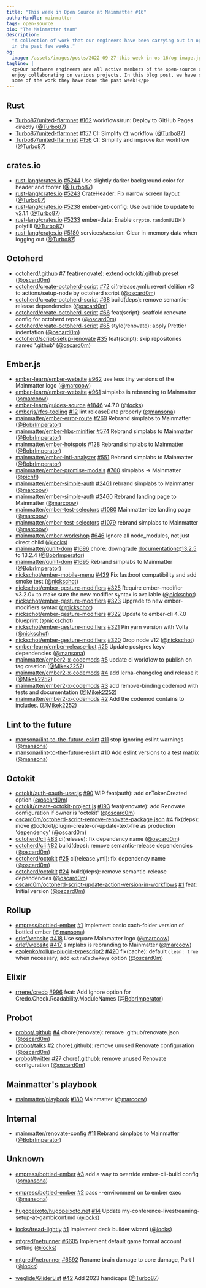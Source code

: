 ```yaml
---
title: "This week in Open Source at Mainmatter #16"
authorHandle: mainmatter
tags: open-source
bio: "The Mainmatter team"
description:
  "A collection of work that our engineers have been carrying out in open-source
  in the past few weeks."
og:
  image: /assets/images/posts/2022-09-27-this-week-in-os-16/og-image.jpg
tagline: |
  <p>Our software engineers are all active members of the open-source community and
  enjoy collaborating on various projects. In this blog post, we have collected
  some of the work they have done the past week!</p>
---
```


## Rust

- [Turbo87/united-flarmnet] [#162](https://github.com/Turbo87/united-flarmnet/pull/162) workflows/run: Deploy to GitHub Pages directly ([@Turbo87])
- [Turbo87/united-flarmnet] [#157](https://github.com/Turbo87/united-flarmnet/pull/157) CI: Simplify `CI` workflow ([@Turbo87])
- [Turbo87/united-flarmnet] [#156](https://github.com/Turbo87/united-flarmnet/pull/156) CI: Simplify and improve `Run` workflow ([@Turbo87])

## crates.io

- [rust-lang/crates.io] [#5244](https://github.com/rust-lang/crates.io/pull/5244) Use slightly darker background color for header and footer ([@Turbo87])
- [rust-lang/crates.io] [#5243](https://github.com/rust-lang/crates.io/pull/5243) CrateHeader: Fix narrow screen layout ([@Turbo87])
- [rust-lang/crates.io] [#5238](https://github.com/rust-lang/crates.io/pull/5238) ember-get-config: Use override to update to v2.1.1 ([@Turbo87])
- [rust-lang/crates.io] [#5233](https://github.com/rust-lang/crates.io/pull/5233) ember-data: Enable `crypto.randomUUID()` polyfill ([@Turbo87])
- [rust-lang/crates.io] [#5180](https://github.com/rust-lang/crates.io/pull/5180) services/session: Clear in-memory data when logging out ([@Turbo87])

## Octoherd

- [octoherd/.github] [#7](https://github.com/octoherd/.github/pull/7) feat(renovate): extend octokit/.github preset ([@oscard0m])
- [octoherd/create-octoherd-script] [#72](https://github.com/octoherd/create-octoherd-script/pull/72) ci(release.yml): revert delition v3 to actions/setup-node by octoherd script ([@oscard0m])
- [octoherd/create-octoherd-script] [#68](https://github.com/octoherd/create-octoherd-script/pull/68) build(deps): remove semantic-release dependencies ([@oscard0m])
- [octoherd/create-octoherd-script] [#66](https://github.com/octoherd/create-octoherd-script/pull/66) feat(script): scaffold renovate config for octoherd repos ([@oscard0m])
- [octoherd/create-octoherd-script] [#65](https://github.com/octoherd/create-octoherd-script/pull/65) style(renovate): apply Prettier indentation ([@oscard0m])
- [octoherd/script-setup-renovate] [#35](https://github.com/octoherd/script-setup-renovate/pull/35) feat(script): skip repositories named '.github' ([@oscard0m])

## Ember.js

- [ember-learn/ember-website] [#962](https://github.com/ember-learn/ember-website/pull/962) use less tiny versions of the Mainmatter logo ([@marcoow])
- [ember-learn/ember-website] [#961](https://github.com/ember-learn/ember-website/pull/961) simplabs is rebranding to Mainmatter ([@marcoow])
- [ember-learn/guides-source] [#1846](https://github.com/ember-learn/guides-source/pull/1846) v4.7.0 ([@locks])
- [emberjs/rfcs-tooling] [#12](https://github.com/emberjs/rfcs-tooling/pull/12) lint releaseDate properly ([@mansona])
- [mainmatter/ember-error-route] [#269](https://github.com/mainmatter/ember-error-route/pull/269) Rebrand simplabs to Mainmatter ([@BobrImperator])
- [mainmatter/ember-hbs-minifier] [#574](https://github.com/mainmatter/ember-hbs-minifier/pull/574) Rebrand simplabs to Mainmatter ([@BobrImperator])
- [mainmatter/ember-hotspots] [#128](https://github.com/mainmatter/ember-hotspots/pull/128) Rebrand simplabs to Mainmatter ([@BobrImperator])
- [mainmatter/ember-intl-analyzer] [#551](https://github.com/mainmatter/ember-intl-analyzer/pull/551) Rebrand simplabs to Mainmatter ([@BobrImperator])
- [mainmatter/ember-promise-modals] [#760](https://github.com/mainmatter/ember-promise-modals/pull/760) simplabs → Mainmatter ([@pichfl])
- [mainmatter/ember-simple-auth] [#2461](https://github.com/mainmatter/ember-simple-auth/pull/2461) rebrand simplabs to Mainmatter ([@marcoow])
- [mainmatter/ember-simple-auth] [#2460](https://github.com/mainmatter/ember-simple-auth/pull/2460) Rebrand landing page to Mainmatter ([@marcoow])
- [mainmatter/ember-test-selectors] [#1080](https://github.com/mainmatter/ember-test-selectors/pull/1080) Mainmatter-ize landing page ([@marcoow])
- [mainmatter/ember-test-selectors] [#1079](https://github.com/mainmatter/ember-test-selectors/pull/1079) rebrand simplabs to Mainmatter ([@marcoow])
- [mainmatter/ember-workshop] [#646](https://github.com/mainmatter/ember-workshop/pull/646) Ignore all node_modules, not just direct child ([@locks])
- [mainmatter/qunit-dom] [#1696](https://github.com/mainmatter/qunit-dom/pull/1696) chore: downgrade documentation@13.2.5 to 13.2.4 ([@BobrImperator])
- [mainmatter/qunit-dom] [#1695](https://github.com/mainmatter/qunit-dom/pull/1695) Rebrand simplabs to Mainmatter ([@BobrImperator])
- [nickschot/ember-mobile-menu] [#429](https://github.com/nickschot/ember-mobile-menu/pull/429) Fix fastboot compatibility and add smoke test ([@nickschot])
- [nickschot/ember-gesture-modifiers] [#325](https://github.com/nickschot/ember-gesture-modifiers/pull/325) Require ember-modifier v3.2.0+ to make sure the new modifier syntax is available ([@nickschot])
- [nickschot/ember-gesture-modifiers] [#323](https://github.com/nickschot/ember-gesture-modifiers/pull/323) Upgrade to new ember-modifiers syntax ([@nickschot])
- [nickschot/ember-gesture-modifiers] [#322](https://github.com/nickschot/ember-gesture-modifiers/pull/322) Update to ember-cli 4.7.0 blueprint ([@nickschot])
- [nickschot/ember-gesture-modifiers] [#321](https://github.com/nickschot/ember-gesture-modifiers/pull/321) Pin yarn version with Volta ([@nickschot])
- [nickschot/ember-gesture-modifiers] [#320](https://github.com/nickschot/ember-gesture-modifiers/pull/320) Drop node v12 ([@nickschot])
- [ember-learn/ember-release-bot] [#25](https://github.com/ember-learn/ember-release-bot/pull/25) Update postgres keyv dependencies ([@mansona])
- [mainmatter/ember2-x-codemods] [#5](https://github.com/mainmatter/ember2-x-codemods/pull/5) update ci workflow to publish on tag creation ([@Mikek2252])
- [mainmatter/ember2-x-codemods] [#4](https://github.com/mainmatter/ember2-x-codemods/pull/4) add lerna-changelog and release it ([@Mikek2252])
- [mainmatter/ember2-x-codemods] [#3](https://github.com/mainmatter/ember2-x-codemods/pull/3) add remove-binding codemod with tests and documentation ([@Mikek2252])
- [mainmatter/ember2-x-codemods] [#2](https://github.com/mainmatter/ember2-x-codemods/pull/2) Add the codemod contains to includes. ([@Mikek2252])

## Lint to the future

- [mansona/lint-to-the-future-eslint] [#11](https://github.com/mansona/lint-to-the-future-eslint/pull/11) stop ignoring eslint warnings ([@mansona])
- [mansona/lint-to-the-future-eslint] [#10](https://github.com/mansona/lint-to-the-future-eslint/pull/10) Add eslint versions to a test matrix ([@mansona])

## Octokit

- [octokit/auth-oauth-user.js] [#90](https://github.com/octokit/auth-oauth-user.js/pull/90) WIP feat(auth): add onTokenCreated option ([@oscard0m])
- [octokit/create-octokit-project.js] [#193](https://github.com/octokit/create-octokit-project.js/pull/193) feat(renovate): add Renovate configuration if owner is 'octokit' ([@oscard0m])
- [oscard0m/octoherd-script-remove-renovate-package.json] [#4](https://github.com/oscard0m/octoherd-script-remove-renovate-package.json/pull/4) fix(deps): move @octokit/plugin-create-or-update-text-file as production 'dependency' ([@oscard0m])
- [octoherd/cli] [#83](https://github.com/octoherd/cli/pull/83) ci(release): fix dependency name ([@oscard0m])
- [octoherd/cli] [#82](https://github.com/octoherd/cli/pull/82) build(deps): remove semantic-release dependencies ([@oscard0m])
- [octoherd/octokit] [#25](https://github.com/octoherd/octokit/pull/25) ci(release.yml): fix dependency name ([@oscard0m])
- [octoherd/octokit] [#24](https://github.com/octoherd/octokit/pull/24) build(deps): remove semantic-release dependencies ([@oscard0m])
- [oscard0m/octoherd-script-update-action-version-in-workflows] [#1](https://github.com/oscard0m/octoherd-script-update-action-version-in-workflows/pull/1) feat: Initial version ([@oscard0m])

## Rollup 

- [empress/bottled-ember] [#1](https://github.com/empress/bottled-ember/pull/1) Implement basic cach-folder version of bottled ember ([@mansona])
- [erlef/website] [#418](https://github.com/erlef/website/pull/418) Use square Mainmatter logo ([@marcoow])
- [erlef/website] [#417](https://github.com/erlef/website/pull/417) simplabs is rebranding to Mainmatter ([@marcoow])
- [ezolenko/rollup-plugin-typescript2] [#420](https://github.com/ezolenko/rollup-plugin-typescript2/pull/420) fix(cache): default `clean: true` when necessary, add `extraCacheKeys` option ([@oscard0m])

## Elixir

- [rrrene/credo] [#996](https://github.com/rrrene/credo/pull/996) feat: Add Ignore option for Credo.Check.Readability.ModuleNames ([@BobrImperator])

## Probot

- [probot/.github] [#4](https://github.com/probot/.github/pull/4) chore(renovate): remove .github/renovate.json ([@oscard0m])
- [probot/talks] [#2](https://github.com/probot/talks/pull/2) chore(.github): remove unused Renovate configuration ([@oscard0m])
- [probot/twitter] [#27](https://github.com/probot/twitter/pull/27) chore(.github): remove unused Renovate configuration ([@oscard0m])

## Mainmatter's playbook

- [mainmatter/playbook] [#180](https://github.com/mainmatter/playbook/pull/180) Mainmatter ([@marcoow])

## Internal

- [mainmatter/renovate-config] [#11](https://github.com/mainmatter/renovate-config/pull/11) Rebrand simplabs to Mainmatter ([@BobrImperator])

## Unknown

- [empress/bottled-ember] [#3](https://github.com/empress/bottled-ember/pull/3) add a way to override ember-cli-build config ([@mansona])
- [empress/bottled-ember] [#2](https://github.com/empress/bottled-ember/pull/2) pass --environment on to ember exec ([@mansona])

- [hugopeixoto/hugopeixoto.net] [#14](https://github.com/hugopeixoto/hugopeixoto.net/pull/14) Update my-conference-livestreaming-setup-at-gambiconf.md ([@locks])
- [locks/tread-lightly] [#1](https://github.com/locks/tread-lightly/pull/1) Implement deck builder wizard ([@locks])

- [mtgred/netrunner] [#6605](https://github.com/mtgred/netrunner/pull/6605) Implement default game format account setting ([@locks])
- [mtgred/netrunner] [#6592](https://github.com/mtgred/netrunner/pull/6592) Rename brain damage to core damage, Part I ([@locks])

- [weglide/GliderList] [#42](https://github.com/weglide/GliderList/pull/42) Add 2023 handicaps ([@Turbo87])

[@BobrImperator]: https://github.com/BobrImperator
[@Mikek2252]: https://github.com/Mikek2252
[@Turbo87]: https://github.com/Turbo87
[@inesilva]: https://github.com/inesilva
[@locks]: https://github.com/locks
[@mansona]: https://github.com/mansona
[@marcoow]: https://github.com/marcoow
[@nickschot]: https://github.com/nickschot
[@oscard0m]: https://github.com/oscard0m
[@pichfl]: https://github.com/pichfl
[Turbo87/united-flarmnet]: https://github.com/Turbo87/united-flarmnet
[XCSoar/xcsoar-data-content]: https://github.com/XCSoar/xcsoar-data-content
[ember-cli/ember-cli-htmlbars]: https://github.com/ember-cli/ember-cli-htmlbars
[ember-learn/ember-release-bot]: https://github.com/ember-learn/ember-release-bot
[ember-learn/ember-website]: https://github.com/ember-learn/ember-website
[ember-learn/guides-source]: https://github.com/ember-learn/guides-source
[emberjs/rfcs-tooling]: https://github.com/emberjs/rfcs-tooling
[empress/bottled-ember]: https://github.com/empress/bottled-ember
[erlef/website]: https://github.com/erlef/website
[ezolenko/rollup-plugin-typescript2]: https://github.com/ezolenko/rollup-plugin-typescript2
[hugopeixoto/hugopeixoto.net]: https://github.com/hugopeixoto/hugopeixoto.net
[inesilva/my-website]: https://github.com/inesilva/my-website
[locks/tread-lightly]: https://github.com/locks/tread-lightly
[mainmatter/ast-workshop]: https://github.com/mainmatter/ast-workshop
[mainmatter/breethe-client]: https://github.com/mainmatter/breethe-client
[mainmatter/breethe-server]: https://github.com/mainmatter/breethe-server
[mainmatter/ember-error-route]: https://github.com/mainmatter/ember-error-route
[mainmatter/ember-hbs-minifier]: https://github.com/mainmatter/ember-hbs-minifier
[mainmatter/ember-hotspots]: https://github.com/mainmatter/ember-hotspots
[mainmatter/ember-intl-analyzer]: https://github.com/mainmatter/ember-intl-analyzer
[mainmatter/ember-promise-modals]: https://github.com/mainmatter/ember-promise-modals
[mainmatter/ember-simple-auth]: https://github.com/mainmatter/ember-simple-auth
[mainmatter/ember-test-selectors]: https://github.com/mainmatter/ember-test-selectors
[mainmatter/ember-workshop]: https://github.com/mainmatter/ember-workshop
[mainmatter/ember2-x-codemods]: https://github.com/mainmatter/ember2-x-codemods
[mainmatter/eslint-plugin-ember-concurrency]: https://github.com/mainmatter/eslint-plugin-ember-concurrency
[mainmatter/eslint-plugin-qunit-dom]: https://github.com/mainmatter/eslint-plugin-qunit-dom
[mainmatter/playbook]: https://github.com/mainmatter/playbook
[mainmatter/qunit-dom-codemod]: https://github.com/mainmatter/qunit-dom-codemod
[mainmatter/qunit-dom]: https://github.com/mainmatter/qunit-dom
[mainmatter/renovate-config]: https://github.com/mainmatter/renovate-config
[mainmatter/testem-gitlab-reporter]: https://github.com/mainmatter/testem-gitlab-reporter
[mainmatter/who-ran-me]: https://github.com/mainmatter/who-ran-me
[mansona/chris.manson.ie]: https://github.com/mansona/chris.manson.ie
[mansona/lint-to-the-future-eslint]: https://github.com/mansona/lint-to-the-future-eslint
[mtgred/netrunner]: https://github.com/mtgred/netrunner
[nickschot/ember-gesture-modifiers]: https://github.com/nickschot/ember-gesture-modifiers
[nickschot/ember-mobile-menu]: https://github.com/nickschot/ember-mobile-menu
[octoherd/.github]: https://github.com/octoherd/.github
[octoherd/cli]: https://github.com/octoherd/cli
[octoherd/create-octoherd-script]: https://github.com/octoherd/create-octoherd-script
[octoherd/octokit]: https://github.com/octoherd/octokit
[octoherd/script-setup-renovate]: https://github.com/octoherd/script-setup-renovate
[octokit/auth-oauth-user.js]: https://github.com/octokit/auth-oauth-user.js
[octokit/create-octokit-project.js]: https://github.com/octokit/create-octokit-project.js
[oscard0m/octoherd-script-remove-renovate-package.json]: https://github.com/oscard0m/octoherd-script-remove-renovate-package.json
[oscard0m/octoherd-script-update-action-version-in-workflows]: https://github.com/oscard0m/octoherd-script-update-action-version-in-workflows
[oscard0m/octokit-auth-oauth-user.js]: https://github.com/oscard0m/octokit-auth-oauth-user.js
[oscard0m/remix-deploy-netlify]: https://github.com/oscard0m/remix-deploy-netlify
[oscard0m/remix-deploy-vercel]: https://github.com/oscard0m/remix-deploy-vercel
[probot/.github]: https://github.com/probot/.github
[probot/talks]: https://github.com/probot/talks
[probot/twitter]: https://github.com/probot/twitter
[rrrene/credo]: https://github.com/rrrene/credo
[rust-lang/crates.io]: https://github.com/rust-lang/crates.io
[starbelly/erlang-companies]: https://github.com/starbelly/erlang-companies
[weglide/GliderList]: https://github.com/weglide/GliderList